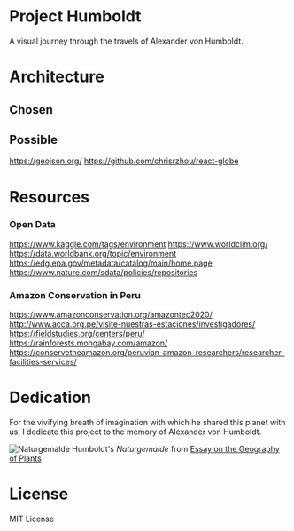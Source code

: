 Project Humboldt
=============
A visual journey through the travels of Alexander von Humboldt. 

# Architecture
## Chosen

## Possible
https://geojson.org/
https://github.com/chrisrzhou/react-globe


# Resources
### Open Data
https://www.kaggle.com/tags/environment
https://www.worldclim.org/
https://data.worldbank.org/topic/environment
https://edg.epa.gov/metadata/catalog/main/home.page
https://www.nature.com/sdata/policies/repositories

### Amazon Conservation in Peru

https://www.amazonconservation.org/amazontec2020/
http://www.acca.org.pe/visite-nuestras-estaciones/investigadores/
https://fieldstudies.org/centers/peru/
https://rainforests.mongabay.com/amazon/
https://conservetheamazon.org/peruvian-amazon-researchers/researcher-facilities-services/

# Dedication
For the vivifying breath of imagination with which he shared this planet with us, I dedicate this project to the memory of Alexander von Humboldt.

![Naturgemalde](https://i.etsystatic.com/16797989/r/il/247e23/1465591817/il_570xN.1465591817_nko7.jpg)
Humboldt's _Naturgemalde_ from [Essay on the Geography of Plants](http://gsp.humboldt.edu/OLM/Courses/GSP_510/Articles/Alexander_von_Humboldt,_Aime_Bonpland-Essay_on_the_Geography_of_Plants-University_Of_Chicago_Press%282009%29.pdf)

# License
MIT License